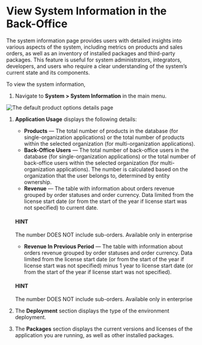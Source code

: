 <a id="system-information"></a>

# View System Information in the Back-Office

The system information page provides users with detailed insights into various aspects of the system, including metrics on products and sales orders, as well as an inventory of installed packages and third-party packages. This feature is useful for system administrators, integrators, developers, and users who require a clear understanding of the system’s current state and its components.

To view the system information,

1. Navigate to **System > System Information** in the main menu.

![The default product options details page](user/img/system/system_info/system_information.png)
1. **Application Usage** displays the following details:
   * **Products** — The total number of products in the database (for single-organization applications) or the total number of products within the selected organization (for multi-organization applications).
   * **Back-Office Users** — The total number of back-office users in the database (for single-organization applications) or the total number of back-office users within the selected organization (for multi-organization applications). The number is calculated based on the organization that the user belongs to, determined by entity ownership.
   * **Revenue** — The table with information about orders revenue grouped by order statuses and order currency. Data limited from the license start date (or from the start of the year if license start was not specified) to current date.

   #### HINT
   The number DOES NOT include sub-orders. Available only in enterprise

   * **Revenue In Previous Period** — The table with information about orders revenue grouped by order statuses and order currency. Data limited from the license start date (or from the start of the year if license start was not specified) minus 1 year to license start date (or from the start of the year if license start was not specified).

   #### HINT
   The number DOES NOT include sub-orders. Available only in enterprise
2. The **Deployment** section displays the type of the environment deployment.
3. The **Packages** section displays the current versions and licenses of the application you are running, as well as other installed packages.

